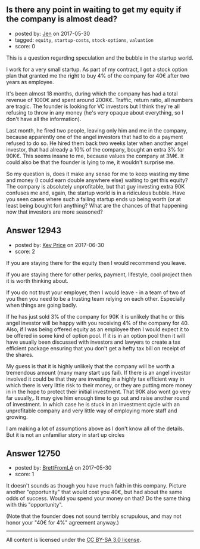 ## Is there any point in waiting to get my equity if the company is almost dead?

- posted by: [Jen](https://stackexchange.com/users/11011321/jen) on 2017-05-30
- tagged: `equity`, `startup-costs`, `stock-options`, `valuation`
- score: 0

This is a question regarding speculation and the bubble in the startup world.

I work for a very small startup. As part of my contract, I got a stock option plan that granted me the right to buy 4% of the company for 40€ after two years as employee.

It's been almost 18 months, during which the company has had a total revenue of 1000€ and spent around 200K€. Traffic, return ratio, all numbers are tragic. The founder is looking for VC investors but I think they're all refusing to throw in any money (he's very opaque about everything, so I don't have all the information).

Last month, he fired two people, leaving only him and me in the company, because apparently one of the angel investors that had to do a payment refused to do so. He hired them back two weeks later when another angel investor, that had already a 10% of the company, bought an extra 3% for 90K€. This seems insane to me, because values the company at 3M€. It could also be that the founder is lying to me, it wouldn't surprise me.

So my question is, does it make any sense for me to keep wasting my time and money (I could earn double anywhere else) waiting to get this equity? The company is absolutely unprofitable, but that guy investing extra 90K confuses me and, again, the startup world is in a ridiculous bubble. Have you seen cases where such a failing startup ends up being worth (or at least being bought for) anything? What are the chances of that happening now that investors are more seasoned?


## Answer 12943

- posted by: [Kev Price](https://stackexchange.com/users/1109274/kev-price) on 2017-06-30
- score: 2

If you are staying there for the equity then I would recommend you leave.

If you are staying there for other perks, payment, lifestyle, cool project then it is worth thinking about.

If you do not trust your employer, then I would leave - in a team of two of you then you need to be a trusting team relying on each other. Especially when things are going badly. 

If he has just sold 3% of the company for 90K it is unlikely that he or this angel investor will be happy with you receiving 4% of the company for 40.
Also, if I was being offered equity as an employee then I would expect it to be offered in some kind of option pool. If it is in an option pool then it will have usually been discussed with investors and lawyers to create a tax efficient package ensuring that you don't get a hefty tax bill on receipt of the shares.

My guess is that it is highly unlikely that the company will be worth a tremendous amount (many many start ups fail). If there is an angel investor involved it could be that they are investing in a highly tax efficient way in which there is very little risk to their money, or they are putting more money in in the hope to protect their initial investment.
That 90K also wont go very far usually,. It may give him enough time to go out and raise another round of investment. In which case he is stuck in an investment cycle with an unprofitable company and very little way of employing more staff and growing.

I am making a lot of assumptions above as I don't know all of the details. But it is not an unfamiliar story in start up circles





## Answer 12750

- posted by: [BrettFromLA](https://stackexchange.com/users/2813127/brettfromla) on 2017-05-30
- score: 1

It doesn't sounds as though you have much faith in this company. Picture another "opportunity" that would cost you 40€, but had about the same odds of success. Would you spend your money on that?  Do the same thing with this "opportunity".

(Note that the founder does not sound terribly scrupulous, and may not honor your "40€ for 4%" agreement anyway.)



---

All content is licensed under the [CC BY-SA 3.0 license](https://creativecommons.org/licenses/by-sa/3.0/).
